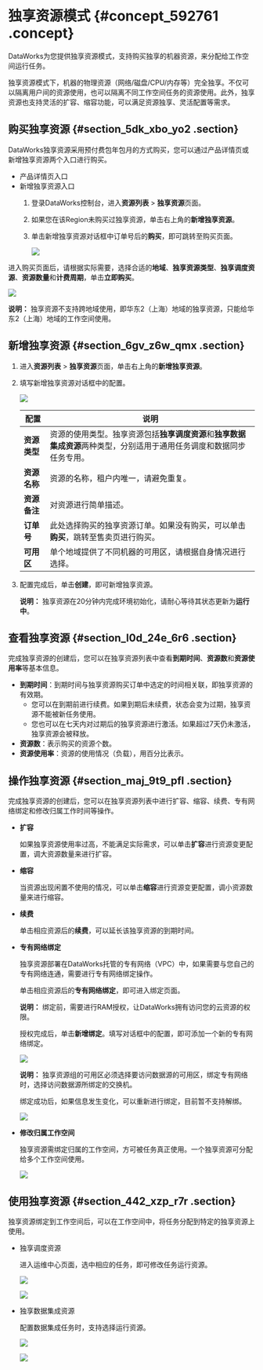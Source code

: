 # 独享资源模式 {#concept_592761 .concept}

DataWorks为您提供独享资源模式，支持购买独享的机器资源，来分配给工作空间运行任务。

独享资源模式下，机器的物理资源（网络/磁盘/CPU/内存等）完全独享。不仅可以隔离用户间的资源使用，也可以隔离不同工作空间任务的资源使用。此外，独享资源也支持灵活的扩容、缩容功能，可以满足资源独享、灵活配置等需求。

## 购买独享资源 {#section_5dk_xbo_yo2 .section}

DataWorks独享资源采用预付费包年包月的方式购买，您可以通过产品详情页或新增独享资源两个入口进行购买。

-   产品详情页入口
-   新增独享资源入口
    1.  登录DataWorks控制台，进入**资源列表** \> **独享资源**页面。
    2.  如果您在该Region未购买过独享资源，单击右上角的**新增独享资源**。
    3.  单击新增独享资源对话框中订单号后的**购买**，即可跳转至购买页面。

        ![](http://static-aliyun-doc.oss-cn-hangzhou.aliyuncs.com/assets/img/474487/156214110348915_zh-CN.png)


进入购买页面后，请根据实际需要，选择合适的**地域**、**独享资源类型**、**独享调度资源**、**资源数量**和**计费周期**，单击**立即购买**。

![](http://static-aliyun-doc.oss-cn-hangzhou.aliyuncs.com/assets/img/474487/156214110348916_zh-CN.png)

**说明：** 独享资源不支持跨地域使用，即华东2（上海）地域的独享资源，只能给华东2（上海）地域的工作空间使用。

## 新增独享资源 {#section_6gv_z6w_qmx .section}

1.  进入**资源列表** \> **独享资源**页面，单击右上角的**新增独享资源**。
2.  填写新增独享资源对话框中的配置。

    ![](http://static-aliyun-doc.oss-cn-hangzhou.aliyuncs.com/assets/img/474487/156214110348927_zh-CN.png)

    |配置|说明|
    |--|--|
    |**资源类型**|资源的使用类型。独享资源包括**独享调度资源**和**独享数据集成资源**两种类型，分别适用于通用任务调度和数据同步任务专用。|
    |**资源名称**|资源的名称，租户内唯一，请避免重复。|
    |**资源备注**|对资源进行简单描述。|
    |**订单号**|此处选择购买的独享资源订单。如果没有购买，可以单击**购买**，跳转至售卖页进行购买。|
    |**可用区**|单个地域提供了不同机器的可用区，请根据自身情况进行选择。|

3.  配置完成后，单击**创建**，即可新增独享资源。

    **说明：** 独享资源在20分钟内完成环境初始化，请耐心等待其状态更新为**运行中**。


## 查看独享资源 {#section_l0d_24e_6r6 .section}

完成独享资源的创建后，您可以在独享资源列表中查看**到期时间**、**资源数**和**资源使用率**等基本信息。

-   **到期时间**：到期时间与独享资源购买订单中选定的时间相关联，即独享资源的有效期。
    -   您可以在到期前进行续费。如果到期后未续费，状态会变为过期，独享资源不能被新任务使用。
    -   您也可以在七天内对过期后的独享资源进行激活。如果超过7天仍未激活，独享资源会被释放。
-   **资源数**：表示购买的资源个数。
-   **资源使用率**：资源的使用情况（负载），用百分比表示。

## 操作独享资源 {#section_maj_9t9_pfl .section}

完成独享资源的创建后，您可以在独享资源列表中进行扩容、缩容、续费、专有网络绑定和修改归属工作时间等操作。

-   **扩容** 

    如果独享资源使用率过高，不能满足实际需求，可以单击**扩容**进行资源变更配置，调大资源数量来进行扩容。

-   **缩容** 

    当资源出现闲置不使用的情况，可以单击**缩容**进行资源变更配置，调小资源数量来进行缩容。

-   **续费** 

    单击相应资源后的**续费**，可以延长该独享资源的到期时间。

-   **专有网络绑定** 

    独享资源部署在DataWorks托管的专有网络（VPC）中，如果需要与您自己的专有网络连通，需要进行专有网络绑定操作。

    单击相应资源后的**专有网络绑定**，即可进入绑定页面。

    **说明：** 绑定前，需要进行RAM授权，让DataWorks拥有访问您的云资源的权限。

    授权完成后，单击**新增绑定**。填写对话框中的配置，即可添加一个新的专有网络绑定。

    ![](http://static-aliyun-doc.oss-cn-hangzhou.aliyuncs.com/assets/img/474487/156214110348960_zh-CN.png)

    **说明：** 独享资源组的可用区必须选择要访问数据源的可用区，绑定专有网络时，选择访问数据源所绑定的交换机。

    绑定成功后，如果信息发生变化，可以重新进行绑定，目前暂不支持解绑。

    ![](http://static-aliyun-doc.oss-cn-hangzhou.aliyuncs.com/assets/img/474487/156214110348962_zh-CN.png)

-   **修改归属工作空间** 

    独享资源需绑定归属的工作空间，方可被任务真正使用。一个独享资源可分配给多个工作空间使用。

    ![](http://static-aliyun-doc.oss-cn-hangzhou.aliyuncs.com/assets/img/474487/156214110448964_zh-CN.png)


## 使用独享资源 {#section_442_xzp_r7r .section}

独享资源绑定到工作空间后，可以在工作空间中，将任务分配到特定的独享资源上使用。

-   独享调度资源

    进入运维中心页面，选中相应的任务，即可修改任务运行资源。

    ![](http://static-aliyun-doc.oss-cn-hangzhou.aliyuncs.com/assets/img/474487/156214110448966_zh-CN.png)

    ![](http://static-aliyun-doc.oss-cn-hangzhou.aliyuncs.com/assets/img/474487/156214110548967_zh-CN.png)

-   独享数据集成资源

    配置数据集成任务时，支持选择运行资源。

    ![](http://static-aliyun-doc.oss-cn-hangzhou.aliyuncs.com/assets/img/474487/156214110548969_zh-CN.png)

    ![](http://static-aliyun-doc.oss-cn-hangzhou.aliyuncs.com/assets/img/474487/156214110548972_zh-CN.png)


